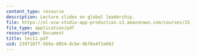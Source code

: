 ```yaml
---
content_type: resource
description: Lecture slides on global leadership.
file: https://ol-ocw-studio-app-production.s3.amazonaws.com/courses/15-220-global-strategy-and-organization-spring-2008/2397107f569ad854dcbe9bf6e4f1e663_lec11.pdf
file_type: application/pdf
resourcetype: Document
title: lec11.pdf
uid: 2397107f-569a-d854-dcbe-9bf6e4f1e663
---
```

